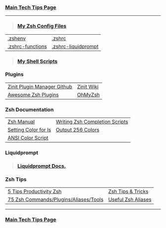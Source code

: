 ### [Main Tech Tips Page](https://github.com/sethfuller/tips/blob/main/tech_tips/README.md)

----------

> ### [My Zsh Config Files](https://github.com/sethfuller/tips/tree/main/config/Zsh)
|                                                                                        |                                                                                              |
|---------------------------------------------------------------------------------------------------|---------------------------------------------------------------------------------------------------------|
| [.zshenv](https://github.com/sethfuller/tips/tree/main/config/Zsh/.zshenv)                   |  [.zshrc](https://github.com/sethfuller/tips/tree/main/config/Zsh/.zshrc)                           |
| [.zshrc-functions](https://github.com/sethfuller/tips/tree/main/config/Zsh/.zshrc-functions) | [.zshrc-liquidprompt](https://github.com/sethfuller/tips/tree/main/config/Zsh/.zshrc-liquidprompt) |

> ### [My Shell Scripts](https://github.com/sethfuller/tips/tree/main/scripts/shell)


### Plugins
|                                                                       |                                                     |
|-----------------------------------------------------------------------|-----------------------------------------------------|
| [Zinit Plugin Manager Github](https://github.com/zdharma/zinit)       | [Zinit Wiki](https://zdharma.github.io/zinit/wiki/) |
| [Awesome Zsh Plugins](https://github.com/unixorn/awesome-zsh-plugins) | [OhMyZsh](https://github.com/ohmyzsh/ohmyzsh)       |


### Zsh Documentation

|                                                                                                      |                                                                                                            |
|------------------------------------------------------------------------------------------------------|------------------------------------------------------------------------------------------------------------|
| [Zsh Manual](http://zsh.sourceforge.net/Doc/Release/index.html)                                      | [Writing Zsh Completion Scripts](https://mads-hartmann.com/2017/08/06/writing-zsh-completion-scripts.html) |
| [Setting Color for ls](https://www.cyberciti.biz/faq/apple-mac-osx-terminal-color-ls-output-option/) | [Output 256 Colors](https://askubuntu.com/questions/821157/print-a-256-color-test-pattern-in-the-terminal) |
| [ANSI Color Script](https://code.google.com/archive/p/ansi-color/)                                   |                                                                                                            |

### Liquidprompt

> ### [Liquidprompt Docs.](https://liquidprompt.readthedocs.io/en/stable/config.html)

### Zsh Tips
|                                                                                                   |                                                                 |
|--------------------------------------------------------------------------------------------------------|---------------------------------------------------------------------|
| [5 Tips Productivity Zsh](https://opensource.com/article/18/9/tips-productivity-zsh)                   | [Zsh Tips & Tricks](https://www.sitepoint.com/zsh-tips-tricks/)     |
| [75 Zsh Commands/Plugins/Aliases/Tools](https://www.sitepoint.com/zsh-commands-plugins-aliases-tools/) | [Useful Zsh Aliases](https://gist.github.com/JonathanBeech/3403282) |

----------

### [Main Tech Tips Page](https://github.com/sethfuller/tips/blob/main/tech_tips/README.md)
